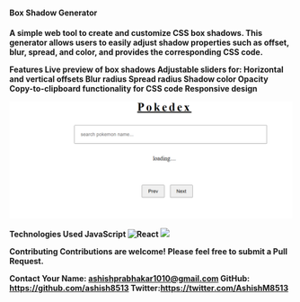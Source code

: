 <h4>Box Shadow Generator<h4>
A simple web tool to create and customize CSS box shadows. This generator allows users to easily adjust shadow properties such as offset, blur, spread, and color, and provides the corresponding CSS code.

Features
Live preview of box shadows
Adjustable sliders for:
Horizontal and vertical offsets
Blur radius
Spread radius
Shadow color
Opacity
Copy-to-clipboard functionality for CSS code
Responsive design

![First loading Page](https://github.com/ashish8513/Pokedex-api/blob/main/first.png)

Technologies Used
JavaScript
<img alt="React"    src="https://img.shields.io/badge/react-%2320232a.svg?style=for-the-badge&logo=react&logoColor=%2361DAFB"/> 
<img src="https://img.shields.io/badge/Tailwind%20CSS-black?style=for-the-badge&logo=tailwindcss&labelColor=black&color=1CA1B8"/>

Contributing
Contributions are welcome! Please feel free to submit a Pull Request.

Contact
Your Name: ashishprabhakar1010@gmail.com
GitHub: https://github.com/ashish8513
Twitter:https://twitter.com/AshishM8513

